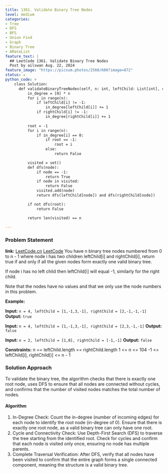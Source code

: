 ```yaml
---
title: 1361. Validate Binary Tree Nodes
level: medium
categories:
- Tree
- DFS
- BFS
- Union Find
- Graph
- Binary Tree
- AMateList
feature_text: |
  ## LeetCode 1361. Validate Binary Tree Nodes
  Post by ailswan Aug. 22, 2024
feature_image: "https://picsum.photos/2560/600?image=872"
status: ★
python_code: >
    class Solution:
      def validateBinaryTreeNodes(self, n: int, leftChild: List[int], rightChild: List[int]) -> bool:
          in_degree = [0] * n
          for i in range(n):
              if leftChild[i] != -1:
                  in_degree[leftChild[i]] += 1
              if rightChild[i] != -1:
                  in_degree[rightChild[i]] += 1
          
          root = -1
          for i in range(n):
              if in_degree[i] == 0:
                  if root == -1:
                      root = i
                  else:
                      return False

          visited = set()
          def dfs(node): 
              if node == -1:
                  return True
              if node in visited:
                  return False
              visited.add(node) 
              return dfs(leftChild[node]) and dfs(rightChild[node])

          if not dfs(root):
              return False

          return len(visited) == n
          
---
```


### Problem Statement
**link:**
[LeetCode.cn](https://leetcode.cn/problems/validate-binary-tree-nodes/)
[LeetCode](https://leetcode.com/validate-binary-tree-nodes/)
You have n binary tree nodes numbered from 0 to n - 1 where node i has two children leftChild[i] and rightChild[i], return true if and only if all the given nodes form exactly one valid binary tree.

If node i has no left child then leftChild[i] will equal -1, similarly for the right child.

Note that the nodes have no values and that we only use the node numbers in this problem.


**Example:**

**Input:** `n = 4, leftChild = [1,-1,3,-1], rightChild = [2,-1,-1,-1]`
**Output:** `true`

**Input:** `n = 4, leftChild = [1,-1,3,-1], rightChild = [2,3,-1,-1]`
**Output:** `false`

**Input:** `n = 2, leftChild = [1,0], rightChild = [-1,-1]`
**Output:** `false`

**Constraints:**
n == leftChild.length == rightChild.length
1 <= n <= 104
-1 <= leftChild[i], rightChild[i] <= n - 1

### Solution Approach
To validate the binary tree, the algorithm checks that there is exactly one root node, uses DFS to ensure that all nodes are connected without cycles, and confirms that the number of visited nodes matches the total number of nodes.

#### Algorithm
1. In-Degree Check: Count the in-degree (number of incoming edges) for each node to identify the root node (in-degree of 0). Ensure that there is exactly one root node, as a valid binary tree can only have one root.
2. Cycle and Connectivity Check: Use Depth-First Search (DFS) to traverse the tree starting from the identified root. Check for cycles and confirm that each node is visited only once, ensuring no node has multiple parents.
3. Complete Traversal Verification: After DFS, verify that all nodes have been visited to confirm that the entire graph forms a single connected component, meaning the structure is a valid binary tree.